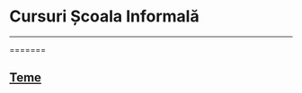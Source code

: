 
# Cursuri Școala Informală 

___


=======
## [Teme](https://github.com/denesgeza/scoalainformala/tree/main/Teme)
